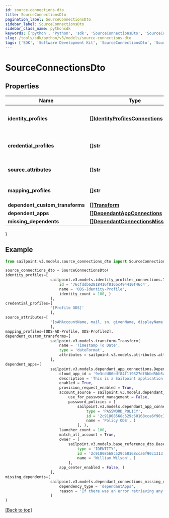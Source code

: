 ```yaml
---
id: source-connections-dto
title: SourceConnectionsDto
pagination_label: SourceConnectionsDto
sidebar_label: SourceConnectionsDto
sidebar_class_name: pythonsdk
keywords: ['python', 'Python', 'sdk', 'SourceConnectionsDto', 'SourceConnectionsDto'] 
slug: /tools/sdk/python/v3/models/source-connections-dto
tags: ['SDK', 'Software Development Kit', 'SourceConnectionsDto', 'SourceConnectionsDto']
---
```


# SourceConnectionsDto


## Properties

Name | Type | Description | Notes
------------ | ------------- | ------------- | -------------
**identity_profiles** | [**[]IdentityProfilesConnections**](identity-profiles-connections) | The IdentityProfile attached to this source | [optional] 
**credential_profiles** | **[]str** | Name of the CredentialProfile attached to this source | [optional] 
**source_attributes** | **[]str** | The attributes attached to this source | [optional] 
**mapping_profiles** | **[]str** | The profiles attached to this source | [optional] 
**dependent_custom_transforms** | [**[]Transform**](transform) |  | [optional] 
**dependent_apps** | [**[]DependantAppConnections**](dependant-app-connections) |  | [optional] 
**missing_dependents** | [**[]DependantConnectionsMissingDto**](dependant-connections-missing-dto) |  | [optional] 
}

## Example

```python
from sailpoint.v3.models.source_connections_dto import SourceConnectionsDto

source_connections_dto = SourceConnectionsDto(
identity_profiles=[
                    sailpoint.v3.models.identity_profiles_connections.IdentityProfilesConnections(
                        id = '76cfddb62818416f816bc494410f46c4', 
                        name = 'ODS-Identity-Profile', 
                        identity_count = 100, )
                    ],
credential_profiles=[
                    '[Profile ODS]'
                    ],
source_attributes=[
                    '[sAMAccountName, mail, sn, givenName, displayName, employeeNumber, manager, telephoneNumber]'
                    ],
mapping_profiles=[ODS-AD-Profile, ODS-Profile2],
dependent_custom_transforms=[
                    sailpoint.v3.models.transform.Transform(
                        name = 'Timestamp To Date', 
                        type = 'dateFormat', 
                        attributes = sailpoint.v3.models.attributes.attributes(), )
                    ],
dependent_apps=[
                    sailpoint.v3.models.dependant_app_connections.DependantAppConnections(
                        cloud_app_id = '9e3cdd80edf84f119327df8bbd5bb5ac', 
                        description = 'This is a Sailpoint application', 
                        enabled = True, 
                        provision_request_enabled = True, 
                        account_source = sailpoint.v3.models.dependant_app_connections_account_source.DependantAppConnections_accountSource(
                            use_for_password_management = False, 
                            password_policies = [
                                sailpoint.v3.models.dependant_app_connections_account_source_password_policies_inner.DependantAppConnections_accountSource_passwordPolicies_inner(
                                    type = 'PASSWORD_POLICY', 
                                    id = '2c91808568c529c60168cca6f90c1313', 
                                    name = 'Policy ODS', )
                                ], ), 
                        launcher_count = 100, 
                        match_all_account = True, 
                        owner = [
                            sailpoint.v3.models.base_reference_dto.BaseReferenceDto(
                                type = 'IDENTITY', 
                                id = '2c91808568c529c60168cca6f90c1313', 
                                name = 'William Wilson', )
                            ], 
                        app_center_enabled = False, )
                    ],
missing_dependents=[
                    sailpoint.v3.models.dependant_connections_missing_dto.DependantConnectionsMissingDto(
                        dependency_type = 'dependantApps', 
                        reason = 'If there was an error retrieving any dependencies, it would lbe listed here', )
                    ]
)

```
[[Back to top]](#) 

